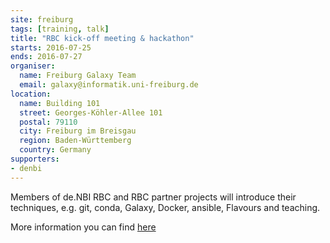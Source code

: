 ```yaml
---
site: freiburg
tags: [training, talk]
title: "RBC kick-off meeting & hackathon"
starts: 2016-07-25
ends: 2016-07-27
organiser:
  name: Freiburg Galaxy Team
  email: galaxy@informatik.uni-freiburg.de
location:
  name: Building 101
  street: Georges-Köhler-Allee 101
  postal: 79110
  city: Freiburg im Breisgau
  region: Baden-Württemberg
  country: Germany
supporters:
- denbi
---
```


Members of de.NBI RBC and RBC partner projects will introduce their techniques, e.g. git, conda, Galaxy, Docker, ansible, Flavours and teaching.

More information you can find [here](https://gist.github.com/bgruening/a7851ac1a4748d85fca36ad5cf293aad)